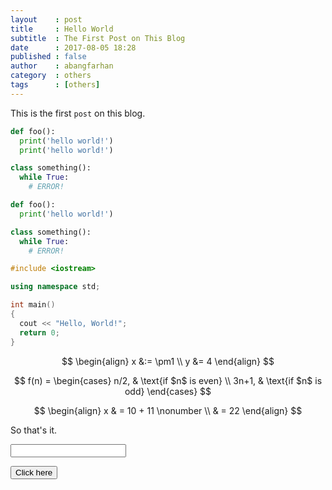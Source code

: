 ```yaml
---
layout    : post
title     : Hello World
subtitle  : The First Post on This Blog
date      : 2017-08-05 18:28
published : false
author    : abangfarhan
category  : others
tags      : [others]
---
```


This is the first `post` on this blog.

```python
def foo():
  print('hello world!')
  print('hello world!')

class something():
  while True:
    # ERROR!
```

```python
def foo():
  print('hello world!')

class something():
  while True:
    # ERROR!
```

```c++
#include <iostream>

using namespace std;

int main() 
{
  cout << "Hello, World!";
  return 0;
}
```

$$
\begin{align}
x &:= \pm1 \\
y &= 4
\end{align}
$$

$$
f(n) =
\begin{cases}
n/2,  & \text{if $n$ is even} \\
3n+1, & \text{if $n$ is odd}
\end{cases}
$$

$$
\begin{align}
x & = 10 + 11 \nonumber \\
  & = 22
\end{align}
$$

So that's it.

<input type="text" id="fname">

<button type="button" onclick="foo()">Click here</button>

<script>
function foo(){
  document.getElementById("fname").value = 1234;
}
</script>
